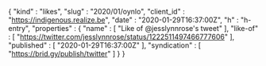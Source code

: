 {
  "kind" : "likes",
  "slug" : "2020/01/oynlo",
  "client_id" : "https://indigenous.realize.be",
  "date" : "2020-01-29T16:37:00Z",
  "h" : "h-entry",
  "properties" : {
    "name" : [ "Like of @jesslynnrose's tweet" ],
    "like-of" : [ "https://twitter.com/jesslynnrose/status/1222511497466777606" ],
    "published" : [ "2020-01-29T16:37:00Z" ],
    "syndication" : [ "https://brid.gy/publish/twitter" ]
  }
}
